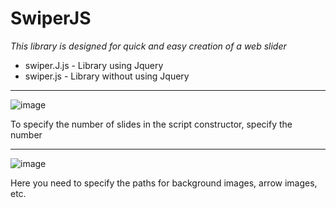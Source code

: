 # SwiperJS

<i> This library is designed for quick and easy creation of a web slider </i>

<ul>
  <li> swiper.J.js - Library using Jquery </li>
  <li> swiper.js - Library without using Jquery </li>
</ul>

<hr>

![image](https://github.com/Bogdoing/Bogdoing-SwiperJS/assets/96237923/54cffe1d-42e3-4103-8f0b-57e412a63660)

To specify the number of slides in the script constructor, specify the number

<hr>

![image](https://github.com/Bogdoing/Bogdoing-SwiperJS/assets/96237923/c2d9b159-8848-4136-8fc0-ec5e89930b21)

Here you need to specify the paths for background images, arrow images, etc.
